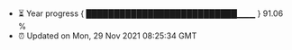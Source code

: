 - ⏳ Year progress { ███████████████████████████▁▁▁ } 91.06 %
- ⏰ Updated on Mon, 29 Nov 2021 08:25:34 GMT


